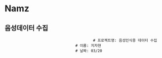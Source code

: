 # Namz
음성데이터 수집
--------------

                  							# 프로젝트명: 음성인식용 데이터 수집
									# 이름: 지자현
									# 날짜: 03/20
